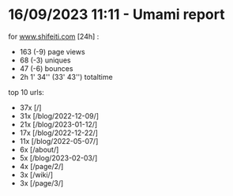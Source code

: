 # 16/09/2023 11:11 - Umami report
for www.shifeiti.com [24h] :

 - 163 (-9) page views
 - 68 (-3) uniques
 - 47 (-6) bounces
 - 2h 1' 34'' (33' 43'') totaltime


top 10 urls:
 - 37x [/]
 - 31x [/blog/2022-12-09/]
 - 21x [/blog/2023-01-12/]
 - 17x [/blog/2022-12-22/]
 - 11x [/blog/2022-05-07/]
 - 6x [/about/]
 - 5x [/blog/2023-02-03/]
 - 4x [/page/2/]
 - 3x [/wiki/]
 - 3x [/page/3/]


